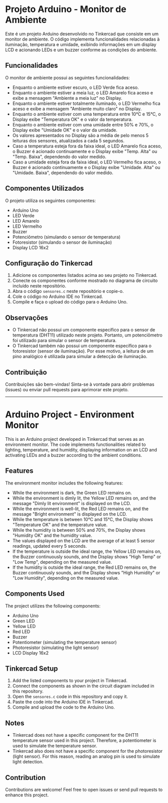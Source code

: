 # Projeto Arduino - Monitor de Ambiente

Este é um projeto Arduino desenvolvido no Tinkercad que consiste em um monitor de ambiente. O código implementa funcionalidades relacionadas à iluminação, temperatura e umidade, exibindo informações em um display LCD e acionando LEDs e um buzzer conforme as condições do ambiente.

## Funcionalidades

O monitor de ambiente possui as seguintes funcionalidades:

- Enquanto o ambiente estiver escuro, o LED Verde fica aceso.
- Enquanto o ambiente estiver a meia luz, o LED Amarelo fica aceso e exibe a mensagem "Ambiente a meia luz" no Display.
- Enquanto o ambiente estiver totalmente iluminado, o LED Vermelho fica aceso e exibe a mensagem "Ambiente muito claro" no Display.
- Enquanto o ambiente estiver com uma temperatura entre 10°C e 15°C, o Display exibe "Temperatura OK" e o valor da temperatura.
- Enquanto o ambiente estiver com uma umidade entre 50% e 70%, o Display exibe "Umidade OK" e o valor da umidade.
- Os valores apresentados no Display são a média de pelo menos 5 leituras dos sensores, atualizados a cada 5 segundos.
- Caso a temperatura esteja fora da faixa ideal, o LED Amarelo fica aceso, o Buzzer é acionado continuamente e o Display exibe "Temp. Alta" ou "Temp. Baixa", dependendo do valor medido.
- Caso a umidade esteja fora da faixa ideal, o LED Vermelho fica aceso, o Buzzer é acionado continuamente e o Display exibe "Umidade. Alta" ou "Umidade. Baixa", dependendo do valor medido.

## Componentes Utilizados

O projeto utiliza os seguintes componentes:

- Arduino Uno
- LED Verde
- LED Amarelo
- LED Vermelho
- Buzzer
- Potenciômetro (simulando o sensor de temperatura)
- Fotoresistor (simulando o sensor de iluminação)
- Display LCD 16x2

## Configuração do Tinkercad

1. Adicione os componentes listados acima ao seu projeto no Tinkercad.
2. Conecte os componentes conforme mostrado no diagrama de circuito incluído neste repositório.
3. Abra o código `sensores.c` neste repositório e copie-o.
4. Cole o código no Arduino IDE no Tinkercad.
5. Compile e faça o upload do código para o Arduino Uno.

## Observações

- O Tinkercad não possui um componente específico para o sensor de temperatura (DHT11) utilizado neste projeto. Portanto, um potenciômetro foi utilizado para simular o sensor de temperatura.
- O Tinkercad também não possui um componente específico para o fotoresistor (sensor de iluminação). Por esse motivo, a leitura de um pino analógico é utilizada para simular a detecção de iluminação.

## Contribuição

Contribuições são bem-vindas! Sinta-se à vontade para abrir problemas (issues) ou enviar pull requests para aprimorar este projeto.

---

# Arduino Project - Environment Monitor

This is an Arduino project developed in Tinkercad that serves as an environment monitor. The code implements functionalities related to lighting, temperature, and humidity, displaying information on an LCD and activating LEDs and a buzzer according to the ambient conditions.

## Features

The environment monitor includes the following features:

- While the environment is dark, the Green LED remains on.
- While the environment is dimly lit, the Yellow LED remains on, and the message "Dimly lit environment" is displayed on the LCD.
- While the environment is well-lit, the Red LED remains on, and the message "Bright environment" is displayed on the LCD.
- While the temperature is between 10°C and 15°C, the Display shows "Temperature OK" and the temperature value.
- While the humidity is between 50% and 70%, the Display shows "Humidity OK" and the humidity value.
- The values displayed on the LCD are the average of at least 5 sensor readings, updated every 5 seconds.
- If the temperature is outside the ideal range, the Yellow LED remains on, the Buzzer continuously sounds, and the Display shows "High Temp" or "Low Temp", depending on the measured value.
- If the humidity is outside the ideal range, the Red LED remains on, the Buzzer continuously sounds, and the Display shows "High Humidity" or "Low Humidity", depending on the measured value.

## Components Used

The project utilizes the following components:

- Arduino Uno
- Green LED
- Yellow LED
- Red LED
- Buzzer
- Potentiometer (simulating the temperature sensor)
- Photoresistor (simulating the light sensor)
- LCD Display 16x2

## Tinkercad Setup

1. Add the listed components to your project in Tinkercad.
2. Connect the components as shown in the circuit diagram included in this repository.
3. Open the `sensores.c` code in this repository and copy it.
4. Paste the code into the Arduino IDE in Tinkercad.
5. Compile and upload the code to the Arduino Uno.

## Notes

- Tinkercad does not have a specific component for the DHT11 temperature sensor used in this project. Therefore, a potentiometer is used to simulate the temperature sensor.
- Tinkercad also does not have a specific component for the photoresistor (light sensor). For this reason, reading an analog pin is used to simulate light detection.

## Contribution

Contributions are welcome! Feel free to open issues or send pull requests to enhance this project.

